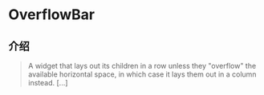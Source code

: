 # OverflowBar

## 介绍

> A widget that lays out its children in a row unless they "overflow" the available horizontal space, in which case it lays them out in a column instead. [...]
